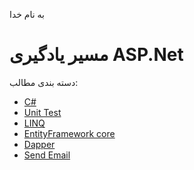 به نام خدا
# مسیر یادگیری ASP.Net
دسته بندی مطالب:
* [C#](https://www.w3-farsi.com/downloads/csharp-in-simple-words/)
* [Unit Test](https://github.com/lpln25/asp/tree/main/Unit%20Test%20-xunit)
* [LINQ](https://www.w3-farsi.com/downloads/csharp-in-simple-words/)
* [EntityFramework core](https://github.com/lpln25/asp/tree/main/ORM)
* [Dapper](https://github.com/lpln25/asp/tree/main/Dapper)
* [Send Email](https://github.com/muhammadganji/asp/tree/main/Send%20Email%20.net)


<!-- Feb 2023 Muhamad Ganji Nezhad -->
